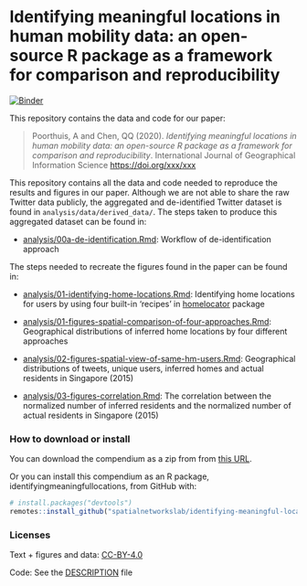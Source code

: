 
# Identifying meaningful locations in human mobility data: an open-source R package as a framework for comparison and reproducibility

[![Binder](https://mybinder.org/badge_logo.svg)](https://mybinder.org/v2/gh/spatialnetworkslab/identifying-meaningful-locations/master?urlpath=rstudio)

This repository contains the data and code for our paper:

> Poorthuis, A and Chen, QQ (2020). *Identifying meaningful locations in
> human mobility data: an open-source R package as a framework for
> comparison and reproducibility*. International Journal of Geographical
> Information Science <https://doi.org/xxx/xxx>

<!-- Our pre-print is online here: -->

<!-- > Authors, (YYYY). _Identifying meaningful locations in human mobility data: an open-source R package as a framework for comparison and reproducibility_. Name of journal/book, Accessed 21 Jul 2020. Online at <https://doi.org/xxx/xxx> -->

This repository contains all the data and code needed to reproduce the
results and figures in our paper. Although we are not able to share the
raw Twitter data publicly, the aggregated and de-identified Twitter
dataset is found in `analysis/data/derived_data/`. The steps taken to
produce this aggregated dataset can be found in:

  - [analysis/00a-de-identification.Rmd](analysis/00a-de-identification.md):
    Workflow of de-identification approach

The steps needed to recreate the figures found in the paper can be found
in:

  - [analysis/01-identifying-home-locations.Rmd](analysis/01-identifying-home-locations.md):
    Identifying home locations for users by using four built-in
    ‘recipes’ in
    [homelocator](https://github.com/spatialnetworkslab/homelocator)
    package

  - [analysis/01-figures-spatial-comparison-of-four-approaches.Rmd](analysis/01-figures-spatial-comparison-of-four-approaches.md):
    Geographical distributions of inferred home locations by four
    different approaches

  - [analysis/02-figures-spatial-view-of-same-hm-users.Rmd](analysis/02-figures-spatial-view-of-same-hm-users.md):
    Geographical distributions of tweets, unique users, inferred homes
    and actual residents in Singapore (2015)

  - [analysis/03-figures-correlation.Rmd](analysis/03-correlation.md):
    The correlation between the normalized number of inferred residents
    and the normalized number of actual residents in Singapore (2015)

### How to download or install

You can download the compendium as a zip from from [this
URL](https://github.com/spatialnetworkslab/identifying-meaningful-locations/archive/master.zip).

Or you can install this compendium as an R package,
identifyingmeaningfullocations, from GitHub with:

``` r
# install.packages("devtools")
remotes::install_github("spatialnetworkslab/identifying-meaningful-locations")
```

### Licenses

Text + figures and data:
[CC-BY-4.0](http://creativecommons.org/licenses/by/4.0/)

Code: See the [DESCRIPTION](DESCRIPTION) file
